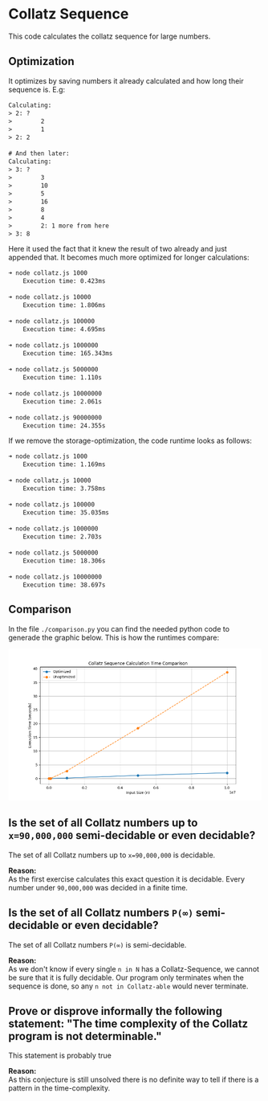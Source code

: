 # Collatz Sequence
This code calculates the collatz sequence for large numbers.

## Optimization
It optimizes by saving numbers it already calculated and how long their sequence is. E.g:
```
Calculating:
> 2: ?
>        2
>        1
> 2: 2

# And then later:
Calculating:
> 3: ?
>        3
>        10
>        5
>        16
>        8
>        4
>        2: 1 more from here
> 3: 8
```
Here it used the fact that it knew the result of two already and just appended that.
It becomes much more optimized for longer calculations:
```
➜ node collatz.js 1000
    Execution time: 0.423ms

➜ node collatz.js 10000
    Execution time: 1.806ms

➜ node collatz.js 100000
    Execution time: 4.695ms

➜ node collatz.js 1000000
    Execution time: 165.343ms

➜ node collatz.js 5000000
    Execution time: 1.110s

➜ node collatz.js 10000000
    Execution time: 2.061s

➜ node collatz.js 90000000
    Execution time: 24.355s
```

If we remove the storage-optimization, the code runtime looks as follows:
```
➜ node collatz.js 1000
    Execution time: 1.169ms

➜ node collatz.js 10000
    Execution time: 3.758ms

➜ node collatz.js 100000
    Execution time: 35.035ms

➜ node collatz.js 1000000
    Execution time: 2.703s

➜ node collatz.js 5000000
    Execution time: 18.306s

➜ node collatz.js 10000000
    Execution time: 38.697s
```

## Comparison
In the file `./comparison.py` you can find the needed python code to generade the graphic below.
This is how the runtimes compare:  

![Comparison image](./docs/images/runtimes.png)

## Is the set of all Collatz numbers up to `x=90,000,000` semi-decidable or even decidable? 
The set of all Collatz numbers up to `x=90,000,000` is decidable.  

**Reason:**  
As the first exercise calculates this exact question it is decidable.
Every number under `90,000,000` was decided in a finite time.

## Is the set of all Collatz numbers `P(∞)` semi-decidable or even decidable?
The set of all Collatz numbers `P(∞)` is semi-decidable.

**Reason:**  
As we don't know if every single `n in N` has a Collatz-Sequence, we cannot be sure that it is fully decidable. Our program only terminates when the sequence is done, so any `n not in Collatz-able` would never terminate.

## Prove or disprove informally the following statement: "The time complexity of the Collatz program is not determinable."
This statement is probably true

**Reason:**  
As this conjecture is still unsolved there is no definite way to tell if there is a pattern in the time-complexity.
